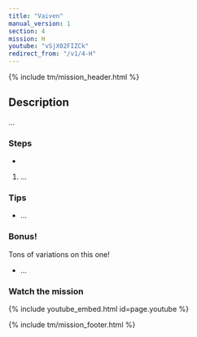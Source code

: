 ```yaml
---
title: "Vaiven"
manual_version: 1
section: 4
mission: H
youtube: "vSjX02FIZCk"
redirect_from: "/v1/4-H"
---
```


{% include tm/mission_header.html %}

## Description

...

### Steps
-
1. ...

### Tips

* ...
### Bonus!

Tons of variations on this one!

* ...
### Watch the mission

{% include youtube_embed.html id=page.youtube %}

{% include tm/mission_footer.html %}
